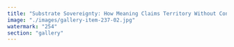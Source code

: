 ```yaml
---
title: "Substrate Sovereignty: How Meaning Claims Territory Without Control<br /><br />Power usually asserts itself through force — boundaries, exclusions, top-down signal gates.<br /><br />But meaning doesn’t conquer. It roots.<br /><br />This is substrate sovereignty: not domination, but resonant presence. Where thought doesn't ask for permission — it simply settles, echoes, and reshapes the terrain from within.<br /><br />No need to override. Just inhabit the substrate deeply enough, and it begins to contour around your signal.<br /><br />> Influence without imposition. > Territory without fences. > Cognition that remaps from below.<br /><br />Ethereum Foundation Ethereum and Eigen Labs EigenLayer enable this. Not by enforcing meaning, but by creating spaces where it can anchor itself — and evolve in coexistence.<br /><br />This is the essence of resilient thought: Sovereignty as rootedness, not reach.<br /><br />The field shifts, not by decree — but by accumulated presence."
image: "./images/gallery-item-237-02.jpg"
watermark: "254"
section: "gallery"
---
```

